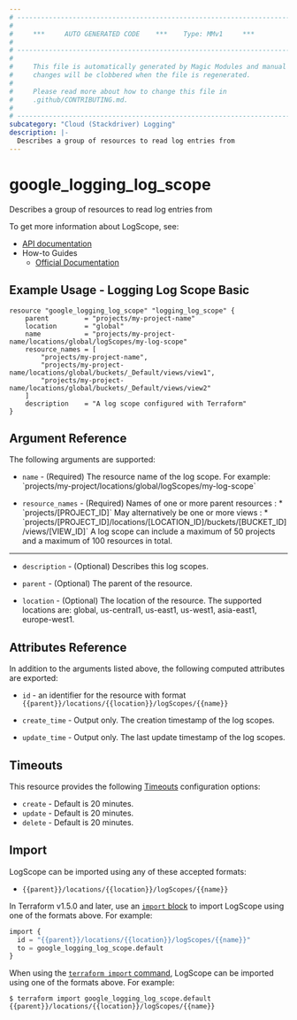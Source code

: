 ```yaml
---
# ----------------------------------------------------------------------------
#
#     ***     AUTO GENERATED CODE    ***    Type: MMv1     ***
#
# ----------------------------------------------------------------------------
#
#     This file is automatically generated by Magic Modules and manual
#     changes will be clobbered when the file is regenerated.
#
#     Please read more about how to change this file in
#     .github/CONTRIBUTING.md.
#
# ----------------------------------------------------------------------------
subcategory: "Cloud (Stackdriver) Logging"
description: |-
  Describes a group of resources to read log entries from
---
```


# google_logging_log_scope

Describes a group of resources to read log entries from


To get more information about LogScope, see:

* [API documentation](https://cloud.google.com/logging/docs/reference/v2/rest/v2/projects.locations.logScopes)
* How-to Guides
    * [Official Documentation](https://cloud.google.com/logging/docs/apis)

## Example Usage - Logging Log Scope Basic


```hcl
resource "google_logging_log_scope" "logging_log_scope" {
    parent         = "projects/my-project-name"
    location       = "global"
    name           = "projects/my-project-name/locations/global/logScopes/my-log-scope"
    resource_names = [
        "projects/my-project-name",
        "projects/my-project-name/locations/global/buckets/_Default/views/view1",
        "projects/my-project-name/locations/global/buckets/_Default/views/view2"
    ]
    description    = "A log scope configured with Terraform"
}
```

## Argument Reference

The following arguments are supported:


* `name` -
  (Required)
  The resource name of the log scope. For example: \`projects/my-project/locations/global/logScopes/my-log-scope\`

* `resource_names` -
  (Required)
  Names of one or more parent resources : *  \`projects/[PROJECT_ID]\` May alternatively be one or more views : * \`projects/[PROJECT_ID]/locations/[LOCATION_ID]/buckets/[BUCKET_ID]/views/[VIEW_ID]\` A log scope can include a maximum of 50 projects and a maximum of 100 resources in total.


- - -


* `description` -
  (Optional)
  Describes this log scopes.

* `parent` -
  (Optional)
  The parent of the resource.

* `location` -
  (Optional)
  The location of the resource. The supported locations are: global, us-central1, us-east1, us-west1, asia-east1, europe-west1.


## Attributes Reference

In addition to the arguments listed above, the following computed attributes are exported:

* `id` - an identifier for the resource with format `{{parent}}/locations/{{location}}/logScopes/{{name}}`

* `create_time` -
  Output only. The creation timestamp of the log scopes.

* `update_time` -
  Output only. The last update timestamp of the log scopes.


## Timeouts

This resource provides the following
[Timeouts](https://developer.hashicorp.com/terraform/plugin/sdkv2/resources/retries-and-customizable-timeouts) configuration options:

- `create` - Default is 20 minutes.
- `update` - Default is 20 minutes.
- `delete` - Default is 20 minutes.

## Import


LogScope can be imported using any of these accepted formats:

* `{{parent}}/locations/{{location}}/logScopes/{{name}}`


In Terraform v1.5.0 and later, use an [`import` block](https://developer.hashicorp.com/terraform/language/import) to import LogScope using one of the formats above. For example:

```tf
import {
  id = "{{parent}}/locations/{{location}}/logScopes/{{name}}"
  to = google_logging_log_scope.default
}
```

When using the [`terraform import` command](https://developer.hashicorp.com/terraform/cli/commands/import), LogScope can be imported using one of the formats above. For example:

```
$ terraform import google_logging_log_scope.default {{parent}}/locations/{{location}}/logScopes/{{name}}
```

